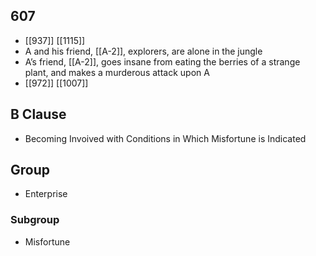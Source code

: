 ## 607
- [[937]] [[1115]] 
- A and his friend, [[A-2]], explorers, are alone in the jungle
- A’s friend, [[A-2]], goes insane from eating the berries of a strange plant, and makes a murderous attack upon A
- [[972]] [[1007]] 

## B Clause
- Becoming Invoived with Conditions in Which Misfortune is Indicated

## Group
- Enterprise

### Subgroup
- Misfortune

